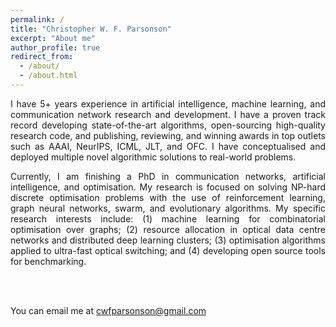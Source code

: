 ```yaml
---
permalink: /
title: "Christopher W. F. Parsonson"
excerpt: "About me"
author_profile: true
redirect_from: 
  - /about/
  - /about.html
---
```


<!--
   -<div style="text-align: justify"> 
   -I am a communication networks Ph.D. student. My research is focused on improving 
   -resource allocation in data centre networks. I am interested in 
   -using machine learning and optimisation algorithms to improve optical data centre
   -networks to the point where they have vastly superior scalability, bandwidth, 
   -latency and power consumption relative to their electronic counterparts. 
   -Specifically, I am working on: (1) Using machine learning for combinatorial 
   -optimisation over large graphs applied to resource allocation and scheduling 
   -in optical data centres; (2) optimisation algorithms applied to ultra-fast optical 
   -switching. 
   -</div>
   -->

<div style="text-align: justify"> 

I have 5+ years experience in artificial intelligence, machine learning, and
communication network research and development. I have a proven track record
developing state-of-the-art algorithms, open-sourcing high-quality research
code, and publishing, reviewing, and winning awards in top outlets such as
AAAI, NeurIPS, ICML, JLT, and OFC. I have conceptualised and deployed multiple
novel algorithmic solutions to real-world problems.

Currently, I am finishing a PhD in communication networks, artificial
intelligence, and optimisation. My research is focused on solving NP-hard
discrete optimisation problems with the use of reinforcement learning, graph
neural networks, swarm, and evolutionary algorithms. My specific research
interests include: (1) machine learning for combinatorial optimisation over
graphs; (2) resource allocation in optical data centre networks and distributed
deep learning clusters; (3) optimisation algorithms applied to ultra-fast
optical switching; and (4) developing open source tools for benchmarking.
</div>


<br/><br/>


You can email me at cwfparsonson@gmail.com


